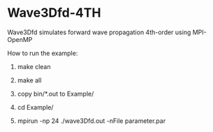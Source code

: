 # Wave3Dfd-4TH
Wave3Dfd simulates forward wave propagation 4th-order using MPI-OpenMP

How to run the example:

1) make clean

2) make all

3) copy bin/*.out to Example/

4) cd Example/

5) mpirun -np 24 ./wave3Dfd.out -nFile parameter.par
